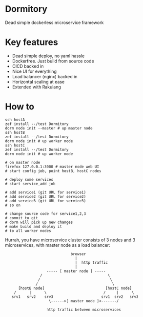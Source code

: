 # Dormitory

Dead simple dockerless microservice framework

# Key features

* Dead simple deploy, no yaml hassle
* Dockerfree. Just build from source code
* CICD backed in
* Nice UI for everything
* Load balancer (nginx) backed in
* Horizontal scaling at ease
* Extended with Rakulang 

# How to

```
ssh hostA
zef install --/test Dormitory
dorm node init --master # up master node
ssh hostB
zef install --/test Dormitory
dorm node init # up worker node
ssh hostC
zef install --/test Dormitory
dorm node init # up worker node
```

```
# on master node
firefox 127.0.0.1:3000 # master node web UI
# start config job, point hostB, hostC nodes

# deploy some services
# start service_add job

# add service1 (git URL for service1)
# add service2 (git URL for service2)
# add service3 (git URL for service3)
# so on

# change source code for service1,2,3
# commit to git
# dorm will pick up new changes
# make build and deploy it
# to all worker nodes

```

Hurrah, you have microservice cluster consists of 3 nodes and 3 microservices, with master node as a load balancer:


```
                              browser
                                |
                                |  http traffic      
                                |
                   ----- [ master node ] ----- 
                /                              \ 
               /                                \       
              /                                  \
      [hostB node]                            [hostC node]
    /      |      \                          /     |      \
   srv1   srv2    srv3                      srv1  srv2   srv3
                    \------>[ master node ]<-------/

                   http traffic between microservices
```
